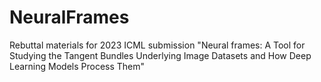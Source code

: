 # NeuralFrames
Rebuttal materials for 2023 ICML submission "Neural frames: A Tool for Studying the Tangent Bundles Underlying Image Datasets and How Deep Learning Models Process Them"
